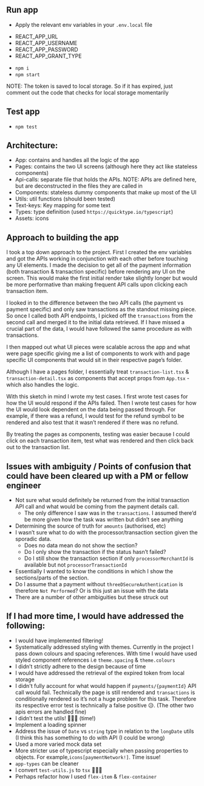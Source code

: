 ## Run app

- Apply the relevant env variables in your `.env.local` file

* REACT_APP_URL
* REACT_APP_USERNAME
* REACT_APP_PASSWORD
* REACT_APP_GRANT_TYPE

- `npm i`
- `npm start`

NOTE: The token is saved to local storage. So if it has expired, just comment out the code that checks for local storage momentarily

## Test app

- `npm test`

## Architecture:

- App: contains and handles all the logic of the app
- Pages: contains the two UI screens (although here they act like stateless components)
- Api-calls: separate file that holds the APIs. NOTE: APIs are defined here, but are deconstructed in the files they are called in
- Components: stateless dummy components that make up most of the UI
- Utils: util functions (should been tested)
- Text-keys: Key mapping for some text
- Types: type definition (used `https://quicktype.io/typescript`)
- Assets: icons

## Approach to building the app

I took a top down approach to the project. First I created the env variables and got the APIs working in conjunction with each other before touching any UI elements. I made the decision to get all of the payment information (both transaction & transaction specific) before rendering any UI on the screen. This would make the first initial render take slightly longer but would be more performative than making frequent API calls upon clicking each transaction item.

I looked in to the difference between the two API calls (the payment vs payment specific) and only saw transactions as the standout missing piece. So once I called both API endpoints, I picked off the `transactions` from the second call and merged it to the initial data retrieved. If I have missed a crucial part of the data, I would have followed the same procedure as with transactions.

I then mapped out what UI pieces were scalable across the app and what were page specific giving me a list of components to work with and page specific UI components that would sit in their respective page’s folder.

Although I have a pages folder, I essentially treat `transaction-list.tsx` & `transaction-detail.tsx` as components that accept props from `App.tsx` - which also handles the logic.

With this sketch in mind I wrote my test cases. I first wrote test cases for how the UI would respond if the APIs failed. Then I wrote test cases for how the UI would look dependent on the data being passed through. For example, if there was a refund, I would test for the refund symbol to be rendered and also test that it wasn’t rendered if there was no refund.

By treating the pages as components, testing was easier because I could click on each transaction item, test what was rendered and then click back out to the transaction list.

## Issues with ambiguity / Points of confusion that could have been cleared up with a PM or fellow engineer

- Not sure what would definitely be returned from the initial transaction API call and what would be coming from the payment details call.
  - The only difference I saw was in the `transactions`. I assumed there’d be more given how the task was written but didn’t see anything
- Determining the source of truth for `amounts` (authorised, etc)
- I wasn’t sure what to do with the processor/transaction section given the sporadic data.
  - Does no data mean do not show the section?
  - Do I only show the transaction if the status hasn’t failed?
  - Do I still show the transaction section if only `processorMerchantId` is available but not `processorTransactionId`
- Essentially I wanted to know the conditions in which I show the sections/parts of the section.
- Do I assume that a payment without `threeDSecureAuthentication` is therefore `Not Performed`? Or is this just an issue with the data
- There are a number of other ambiguities but these struck out

## If I had more time, I would have addressed the following:

- I would have implemented filtering!
- Systematically addressed styling with themes. Currently in the project I pass down colours and spacing references. With time I would have used styled component references i.e `theme.spacing` & `theme.colours`
- I didn’t strictly adhere to the design because of time
- I would have addressed the retrieval of the expired token from local storage
- I didn't fully account for what would happen if `payments/{paymentId}` API call would fail. Technically the page is still rendered and `transactions` is conditionally rendered so it’s not a huge problem for this task. Therefore its respective error test is technically a false positive 😥. (The other two apis errors are handled fine)
- I didn’t test the utils! 🤦🏽‍♂️ (time!)
- Implement a loading spinner
- Address the issue of `Date` vs `string` type in relation to the `longDate` utils (I think this has something to do with API (I could be wrong)
- Used a more varied mock data set
- More stricter use of typescript especially when passing properties to objects. For example,`icons[paymentNetwork!]`. Time issue!
- `app-types` can be cleaner
- I convert `test-utils.js` to `tsx` 🤦🏽‍♂️
- Perhaps refactor how I used `flex-item` & `flex-container`
